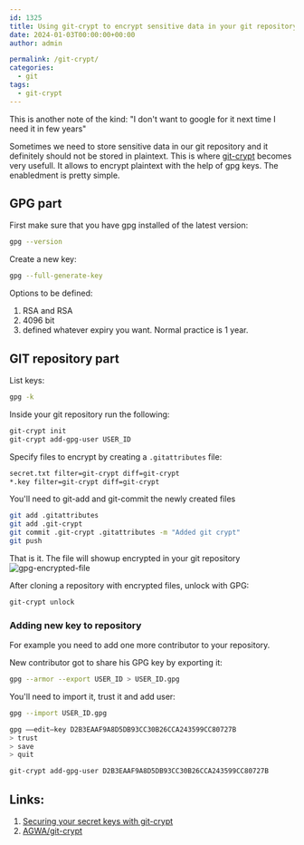 ```yaml
---
id: 1325
title: Using git-crypt to encrypt sensitive data in your git repository
date: 2024-01-03T00:00:00+00:00
author: admin

permalink: /git-crypt/
categories:
  - git
tags:
  - git-crypt
---
```

This is another note of the kind: "I don't want to google for it next time I need it in few years"

Sometimes we need to store sensitive data in our git repository and it definitely should not be stored in plaintext. This is where [git-crypt](https://github.com/AGWA/git-crypt) becomes very usefull. It allows to encrypt plaintext with the help of gpg keys. The enabledment is pretty simple.

## GPG part
First make sure that you have gpg installed of the latest version:
```bash
gpg --version
``````

Create a new key:
```bash
gpg --full-generate-key
```
Options to be defined:
1. RSA and RSA
1. 4096 bit
1. defined whatever expiry you want. Normal practice is 1 year.

## GIT repository part
List keys:
```bash
gpg -k
```

Inside your git repository run the following:
```bash
git-crypt init
git-crypt add-gpg-user USER_ID
```

Specify files to encrypt by creating a `.gitattributes` file:
```bash
secret.txt filter=git-crypt diff=git-crypt
*.key filter=git-crypt diff=git-crypt
```

You'll need to git-add and git-commit the newly created files
```bash
git add .gitattributes
git add .git-crypt
git commit .git-crypt .gitattributes -m "Added git crypt"
git push
```

That is it. The file will showup encrypted in your git repository
![gpg-encrypted-file](/wp-content/uploads/2024/gpg-encrypted-file.png)

After cloning a repository with encrypted files, unlock with GPG:
```bash
git-crypt unlock
```

### Adding new key to repository
For example you need to add one more contributor to your repository. 

New contributor got to share his GPG key by exporting it:
```bash
gpg --armor --export USER_ID > USER_ID.gpg
```

You'll need to import it, trust it and add user:
```bash
gpg --import USER_ID.gpg
```
```bash
gpg ––edit–key D2B3EAAF9A8D5DB93CC30B26CCA243599CC80727B
> trust
> save
> quit
```
```bash
git-crypt add-gpg-user D2B3EAAF9A8D5DB93CC30B26CCA243599CC80727B
```

## Links:
1. [Securing your secret keys with git-crypt](https://medium.com/@sumitkum/securing-your-secret-keys-with-git-crypt-b2fa6ffed1a6)
1. [AGWA/git-crypt](https://github.com/AGWA/git-crypt)